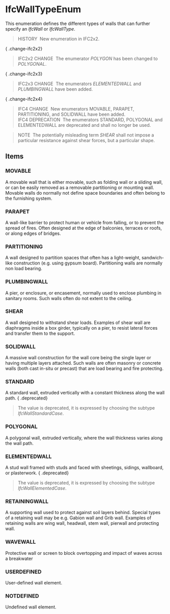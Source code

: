 # IfcWallTypeEnum

This enumeration defines the different types of walls that can further specify an _IfcWall_ or _IfcWallType_.

> HISTORY&nbsp; New enumeration in IFC2x2.

{ .change-ifc2x2}
> IFC2x2 CHANGE&nbsp; The enumerator _POLYGON_ has been changed to _POLYGONAL_.

{ .change-ifc2x3}
> IFC2x3 CHANGE&nbsp; The enumerators _ELEMENTEDWALL_ and _PLUMBINGWALL_ have been added.

{ .change-ifc2x4}
> IFC4 CHANGE&nbsp; New enumerators MOVABLE, PARAPET, PARTITIONING, and SOLIDWALL have been added.  
> IFC4 DEPRECATION&nbsp; The enumerators STANDARD, POLYGONAL and ELEMENTEDWALL are deprecated and shall no longer be used.

> NOTE&nbsp; The potentially misleading term _SHEAR_ shall not impose a particular resistance against shear forces, but a particular shape.

## Items

### MOVABLE
A movable wall that is either movable, such as folding wall or a sliding wall, or can be easily removed as a removable partitioning or mounting wall. Movable walls do normally not define space boundaries and often belong to the furnishing system.

### PARAPET
A wall-like barrier to protect human or vehicle from falling, or to prevent the spread of fires. Often designed at the edge of balconies, terraces or roofs, or along edges of bridges.

### PARTITIONING
A wall designed to partition spaces that often has a light-weight, sandwich-like construction (e.g. using gypsum board). Partitioning walls are normally non load bearing.

### PLUMBINGWALL
A pier, or enclosure, or encasement, normally used to enclose plumbing in sanitary rooms. Such walls often do not extent to the ceiling.

### SHEAR
A wall designed to withstand shear loads. Examples of shear wall are diaphragms inside a box girder, typically on a pier, to resist lateral forces and transfer them to the support.

### SOLIDWALL
A massive wall construction for the wall core being the single layer or having multiple layers attached. Such walls are often masonry or concrete walls (both cast in-situ or precast) that are load bearing and fire protecting.

### STANDARD
A standard wall, extruded vertically with a constant thickness along the wall path. 
{ .deprecated}
> The value is deprecated, it is expressed by choosing the subtype _IfcWallStandardCase_.

### POLYGONAL
A polygonal wall, extruded vertically, where the wall thickness varies along the wall path.

### ELEMENTEDWALL
A stud wall framed with studs and faced with sheetings, sidings, wallboard, or plasterwork. 
{ .deprecated}
> The value is deprecated, it is expressed by choosing the subtype _IfcWallElementedCase_.

### RETAININGWALL
A supporting wall used to protect against soil layers behind. Special types of a retaining wall may be e.g. Gabion wall and Grib wall. Examples of retaining walls are wing wall, headwall, stem wall, pierwall and protecting wall.

### WAVEWALL
Protective wall or screen to block overtopping and impact of waves across a breakwater

### USERDEFINED
User-defined wall element.

### NOTDEFINED
Undefined wall element.
